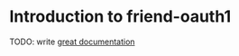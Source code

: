 # Introduction to friend-oauth1

TODO: write [great documentation](http://jacobian.org/writing/what-to-write/)
